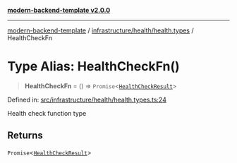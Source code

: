 [**modern-backend-template v2.0.0**](../../../../README.md)

***

[modern-backend-template](../../../../modules.md) / [infrastructure/health/health.types](../README.md) / HealthCheckFn

# Type Alias: HealthCheckFn()

> **HealthCheckFn** = () => `Promise`\<[`HealthCheckResult`](../interfaces/HealthCheckResult.md)\>

Defined in: [src/infrastructure/health/health.types.ts:24](https://github.com/maemreyo/saas-4cus-nodejs/blob/1a77de11cd6eaefe66c31c7f5de281673fc25ce5/src/infrastructure/health/health.types.ts#L24)

Health check function type

## Returns

`Promise`\<[`HealthCheckResult`](../interfaces/HealthCheckResult.md)\>

